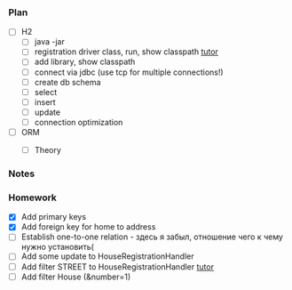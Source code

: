 ### Plan

- [ ] H2
    - [ ] java -jar
    - [ ] registration driver class, run, show classpath [tutor](https://www.tutorialspoint.com/h2_database/h2_database_jdbc_connection.htm)
    - [ ] add library, show classpath
    - [ ] connect via jdbc (use tcp for multiple connections!)
    - [ ] create db schema
    - [ ] select
    - [ ] insert
    - [ ] update
    - [ ] connection optimization

- [ ] ORM
  - [ ] Theory


### Notes


### Homework
  - [x] Add primary keys 
  - [x] Add foreign key for home to address  
  - [ ] Establish one-to-one relation - здесь я забыл, отношение чего к чему нужно установить(
  - [ ] Add some update to HouseRegistrationHandler
  - [ ] Add filter STREET to HouseRegistrationHandler [tutor](https://www.semrush.com/blog/url-parameters/?kw=&cmp=EE_SRCH_DSA_Blog_EN&label=dsa_pagefeed&Network=g&Device=c&utm_content=622527980134&kwid=dsa-1754979168885&cmpid=18361923498&agpid=140825952905&BU=Core&extid=60109338379&adpos=&gclid=Cj0KCQiAi8KfBhCuARIsADp-A54ruUt1RWX2JXd2K8NvBQRfaaKmmCKj2lerBMxiXIPeJPS9kpH9KcAaAhwqEALw_wcB)
  - [ ] Add filter House (&number=1)